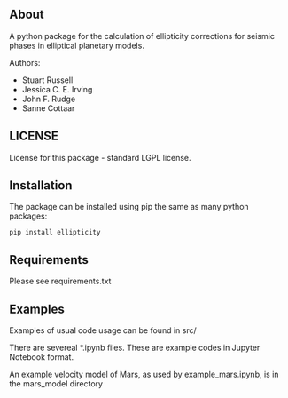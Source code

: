 ## About

A python package for the calculation of ellipticity corrections for seismic phases in elliptical planetary models.

Authors:
- Stuart Russell
- Jessica C. E. Irving
- John F. Rudge
- Sanne Cottaar

## LICENSE

License for this package - standard LGPL license.

## Installation

The package can be installed using pip the same as many python packages:

```
pip install ellipticity
```

## Requirements

Please see requirements.txt

## Examples

Examples of usual code usage can be found in src/

There are severeal *.ipynb files. These are example codes in Jupyter Notebook format.

An example velocity model of Mars, as used by example\_mars.ipynb, is in the mars\_model directory
